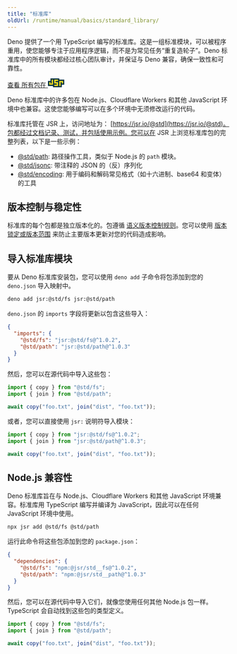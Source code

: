 ```yaml
---
title: "标准库"
oldUrl: /runtime/manual/basics/standard_library/
---
```


Deno 提供了一个用 TypeScript 编写的标准库。这是一组标准模块，可以被程序重用，使您能够专注于应用程序逻辑，而不是为常见任务“重复造轮子”。Deno 标准库中的所有模块都经过核心团队审计，并保证与 Deno 兼容，确保一致性和可靠性。

<a href="https://jsr.io/@std" class="docs-cta jsr-cta" aria-label="查看 JSR 上的所有包">查看
所有包在
<svg class="inline ml-1" viewBox="0 0 13 7" aria-hidden="true" height="20"><path d="M0,2h2v-2h7v1h4v4h-2v2h-7v-1h-4" fill="#083344"></path><g fill="#f7df1e"><path d="M1,3h1v1h1v-3h1v4h-3"></path><path d="M5,1h3v1h-2v1h2v3h-3v-1h2v-1h-2"></path><path d="M9,2h3v2h-1v-1h-1v3h-1"></path></g></svg>
</a>

Deno 标准库中的许多包在 Node.js、Cloudflare Workers 和其他 JavaScript 环境中也兼容。这使您能够编写可以在多个环境中无须修改运行的代码。

标准库托管在 JSR 上，访问地址为：
[https://jsr.io/@std](https://jsr.io/@std)。包都经过文档记录、测试，并包括使用示例。您可以在 JSR 上浏览标准库包的完整列表，以下是一些示例：

- [@std/path](https://jsr.io/@std/path): 路径操作工具，类似于 Node.js 的 `path` 模块。
- [@std/jsonc](https://jsr.io/@std/jsonc): 带注释的 JSON 的（反）序列化
- [@std/encoding](https://jsr.io/@std/encoding): 用于编码和解码常见格式（如十六进制、base64 和变体）的工具

## 版本控制与稳定性

标准库的每个包都是独立版本化的。包遵循 [语义版本控制规则](https://jsr.io/@std/semver)。您可以使用 [版本锁定或版本范围](/runtime/fundamentals/modules/#package-versions) 来防止主要版本更新对您的代码造成影响。

## 导入标准库模块

要从 Deno 标准库安装包，您可以使用 `deno add` 子命令将包添加到您的 `deno.json` 导入映射中。

```sh
deno add jsr:@std/fs jsr:@std/path
```

`deno.json` 的 `imports` 字段将更新以包含这些导入：

```json
{
  "imports": {
    "@std/fs": "jsr:@std/fs@^1.0.2",
    "@std/path": "jsr:@std/path@^1.0.3"
  }
}
```

然后，您可以在源代码中导入这些包：

```ts
import { copy } from "@std/fs";
import { join } from "@std/path";

await copy("foo.txt", join("dist", "foo.txt"));
```

或者，您可以直接使用 `jsr:` 说明符导入模块：

```js
import { copy } from "jsr:@std/fs@^1.0.2";
import { join } from "jsr:@std/path@^1.0.3";

await copy("foo.txt", join("dist", "foo.txt"));
```

## Node.js 兼容性

Deno 标准库旨在与 Node.js、Cloudflare Workers 和其他 JavaScript 环境兼容。标准库用 TypeScript 编写并编译为 JavaScript，因此可以在任何 JavaScript 环境中使用。

```sh
npx jsr add @std/fs @std/path
```

运行此命令将这些包添加到您的 `package.json`：

```json
{
  "dependencies": {
    "@std/fs": "npm:@jsr/std__fs@^1.0.2",
    "@std/path": "npm:@jsr/std__path@^1.0.3"
  }
}
```

然后，您可以在源代码中导入它们，就像您使用任何其他 Node.js 包一样。TypeScript 会自动找到这些包的类型定义。

```ts
import { copy } from "@std/fs";
import { join } from "@std/path";

await copy("foo.txt", join("dist", "foo.txt"));
```